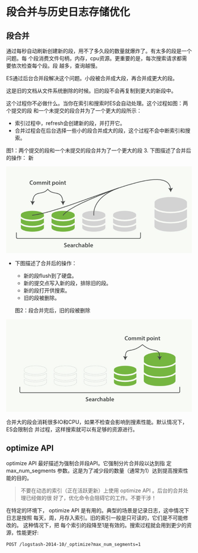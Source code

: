 # 段合并与历史日志存储优化

## 段合并

通过每秒自动刷新创建新的段，用不了多久段的数量就爆炸了。有太多的段是一个问题。每 个段消费文件句柄，内存，cpu资源。更重要的是，每次搜索请求都需要依次检查每个段。段 越多，查询越慢。

ES通过后台合并段解决这个问题。小段被合并成大段，再合并成更大的段。

这是旧的文档从文件系统删除的时候。旧的段不会再复制到更大的新段中。

这个过程你不必做什么。当你在索引和搜索时ES会自动处理。这个过程如图：两个提交的段 和一个未提交的段合并为了一个更大的段所示：

* 索引过程中，refresh会创建新的段，并打开它。
* 合并过程会在后台选择一些小的段合并成大的段，这个过程不会中断索引和搜索。

图1：两个提交的段和一个未提交的段合并为了一个更大的段 3. 下图描述了合并后的操作： 新

![](../.gitbook/assets/image%20%289%29.png)

* 下图描述了合并后的操作：

  * 新的段flush到了硬盘。
  * 新的提交点写入新的段，排除旧的段。
  * 新的段打开供搜索。
  * 旧的段被删除。

  图2：段合并完后，旧的段被删除

![](../.gitbook/assets/image%20%2826%29.png)

合并大的段会消耗很多IO和CPU，如果不检查会影响到搜素性能。默认情况下，ES会限制合 并过程，这样搜索就可以有足够的资源进行。

## optimize API

optimize API 最好描述为强制合并段API。它强制分片合并段以达到指 定 max\_num\_segments 参数。这是为了减少段的数量（通常为1）达到提高搜索性能的目的。

> 不要在动态的索引（正在活跃更新）上使用 optimize API 。后台的合并处理已经做的很 好了，优化命令会阻碍它的工作。不要干涉！

 在特定的环境下， optimize API 是有用的。典型的场景是记录日志，这中情况下日志是按照 每天，周，月存入索引。旧的索引一般是只可读的，它们是不可能修改的。 这种情况下，把 每个索引的段降至1是有效的。搜索过程就会用到更少的资源，性能更好:

```text
POST /logstash-2014-10/_optimize?max_num_segments=1
```



